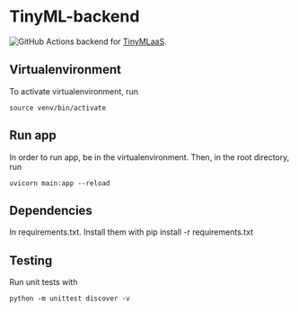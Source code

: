 # TinyML-backend
![GitHub Actions](https://github.com/TinyMlaas/TinyML-backend/actions/workflows/main.yml/badge.svg)
backend for [TinyMLaaS](https://github.com/JeHugawa/TinyMLaaS-main/).

## Virtualenvironment

To activate virtualenvironment, run

```
source venv/bin/activate
```

## Run app

In order to run app, be in the virtualenvironment. Then, in the root directory, run

```
uvicorn main:app --reload
```

## Dependencies

In requirements.txt. Install them with pip install -r requirements.txt

## Testing

Run unit tests with

```
python -m unittest discover -v
```
